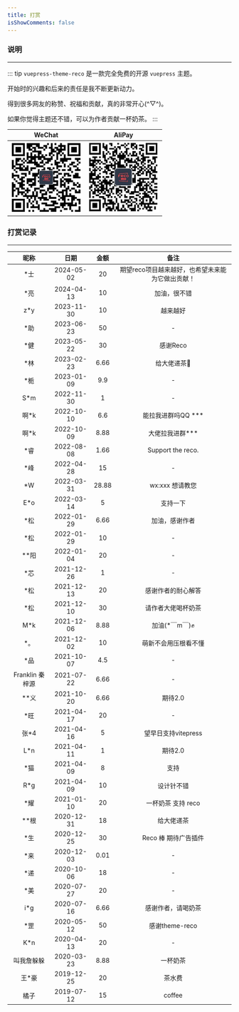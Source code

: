 ```yaml
---
title: 打赏
isShowComments: false
---
```


### 说明

<hr />

::: tip
`vuepress-theme-reco` 是一款完全免费的开源 `vuepress` 主题。

开始时的兴趣和后来的责任是我不断更新动力。

得到很多网友的称赞、祝福和贡献，真的非常开心(^▽^)。

如果你觉得主题还不错，可以为作者贡献一杯奶茶。
:::

|WeChat|AliPay|
|-|-|
|<img style="width: 160px" src="/wechat.png" />|<img style="width: 160px" src="/alipay.png" />|

### 打赏记录


<hr/>

|昵称|日期|金额|备注|
|:-:|:-:|:-:|:-:|
|*士|2024-05-02|20|期望reco项目越来越好，也希望未来能为它做出贡献！|
|*亮|2024-04-13|10|加油，很不错|
|z*y|2023-11-30|10|越来越好|
|*助|2023-06-23|50|-|
|*健|2023-05-22|30|感谢Reco|
|*林|2023-02-23|6.66|给大佬递茶🍵|
|*栀|2023-01-09|9.9|-|
|S*m|2022-11-30|1|-|
|啊*k|2022-10-10|6.6|能拉我进群吗QQ ***|
|啊*k|2022-10-09|8.88|大佬拉我进群***|
|*睿|2022-08-08|1.66|Support the reco.|
|*峰|2022-04-28|15|-|
|*W|2022-03-31|28.88|wx:xxx 想请教您|
|E*o|2022-03-14|5|支持一下|
|*松|2022-01-29|6.66|加油，感谢作者|
|*松|2022-01-29|10|-|
|**阳|2022-01-04|20|-|
|*芯|2021-12-26|1|-|
|*松|2021-12-13|20|感谢作者的耐心解答|
|*松|2021-12-10|30|请作者大佬喝杯奶茶|
|M*k|2021-12-06|8.88|加油(*￣m￣)✊|
|*。|2021-12-02|10|萌新不会用压根看不懂|
|*品|2021-10-07|4.5|-|
|Franklin 秦梓源|2021-07-22|6.66|-|
|**义|2021-10-20|6.66|期待2.0|
|*旺|2021-04-17|20|-|
|张*4|2021-04-16|5|望早日支持vitepress|
|L*n|2021-04-11|1|期待2.0|
|*猫|2021-04-09|8|支持|
|R*g|2021-04-09|10|设计针不错|
|*耀|2021-01-10|20|一杯奶茶 支持 reco|
|**根|2020-12-31|18|给大佬递茶|
|*生|2020-12-25|30|Reco 棒 期待广告插件|
|*来|2020-12-03|0.01|-|
|*递|2020-10-06|18|-|
|*美|2020-07-27|20|-|
|i*g|2020-07-16|6.66|感谢作者，请喝奶茶|
|*罡|2020-05-12|50|感谢theme-reco|
|K*n|2020-04-13|20|-|
|叫我詹躲躲|2020-03-23|8.88|一杯奶茶|
|王*豪|2019-12-25|20|茶水费|
|橘子|2019-07-12|15|coffee|
